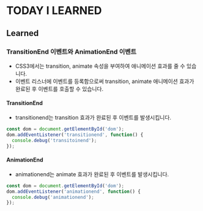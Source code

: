 # TODAY I LEARNED

## Learned

### TransitionEnd 이벤트와 AnimationEnd 이벤트

- CSS3에서는 transition, animate 속성을 부여하여 애니메이션 효과를 줄 수 있습니다.
- 이벤트 리스너에 이벤트를 등록함으로써 transition, animate 애니메이션 효과가 완료된 후 이벤트를 호출할 수 있습니다.

#### TransitionEnd

- transitionend는 transition 효과가 완료된 후 이벤트를 발생시킵니다.

```javascript
const dom = document.getElementById('dom');
dom.addEventListener('transitionend', function() {
  console.debug('transitoinend');
});
```

#### AnimationEnd

- animationend는 animate 효과가 완료된 후 이벤트를 발생시킵니다.

```javascript
const dom = document.getElementById('dom');
dom.addEventListener('animationend', function() {
  console.debug('animationend');
});
```

